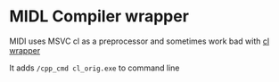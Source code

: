 # MIDL Compiler wrapper
MIDI uses MSVC cl as a preprocessor and sometimes work bad with [cl wrapper](../cl_wrapper_add_preprocessing_when_obj_specified)

It adds ```/cpp_cmd cl_orig.exe``` to command line
